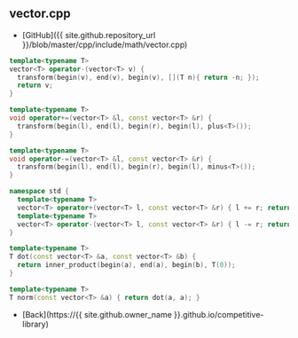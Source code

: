 ## vector.cpp

- [GitHub]({{ site.github.repository_url }}/blob/master/cpp/include/math/vector.cpp)

```cpp
template<typename T>
vector<T> operator-(vector<T> v) {
  transform(begin(v), end(v), begin(v), [](T n){ return -n; });
  return v;
}

template<typename T>
void operator+=(vector<T> &l, const vector<T> &r) {
  transform(begin(l), end(l), begin(r), begin(l), plus<T>());
}

template<typename T>
void operator-=(vector<T> &l, const vector<T> &r) {
  transform(begin(l), end(l), begin(r), begin(l), minus<T>());
}

namespace std {
  template<typename T>
  vector<T> operator+(vector<T> l, const vector<T> &r) { l += r; return l; }
  template<typename T>
  vector<T> operator-(vector<T> l, const vector<T> &r) { l -= r; return l; }
}

template<typename T>
T dot(const vector<T> &a, const vector<T> &b) {
  return inner_product(begin(a), end(a), begin(b), T(0));
}

template<typename T>
T norm(const vector<T> &a) { return dot(a, a); }
```

- [Back](https://{{ site.github.owner_name }}.github.io/competitive-library)

